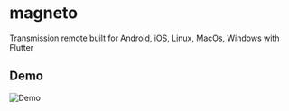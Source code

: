 # magneto

Transmission remote built for Android, iOS, Linux, MacOs, Windows with Flutter

## Demo

![Demo](https://github.com/ethicnology/magneto/blob/main/assets/demo/alpha.gif)
